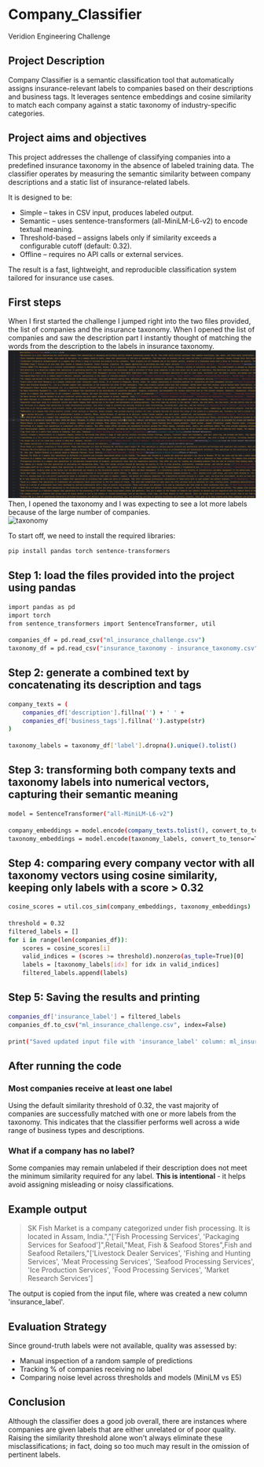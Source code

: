 # Company_Classifier
Veridion Engineering Challenge

## Project Description
Company Classifier is a semantic classification tool that automatically assigns insurance-relevant labels to companies based on their descriptions and business tags.
It leverages sentence embeddings and cosine similarity to match each company against a static taxonomy of industry-specific categories.

## Project aims and objectives
This project addresses the challenge of classifying companies into a predefined insurance taxonomy in the absence of labeled training data.
The classifier operates by measuring the semantic similarity between company descriptions and a static list of insurance-related labels.

It is designed to be:  
-	Simple – takes in CSV input, produces labeled output.  
-   Semantic – uses sentence-transformers (all-MiniLM-L6-v2) to encode textual meaning.  
-   Threshold-based – assigns labels only if similarity exceeds a configurable cutoff (default: 0.32).  
-   Offline – requires no API calls or external services.  
  
The result is a fast, lightweight, and reproducible classification system tailored for insurance use cases.

## First steps
When I first started the challenge I jumped right into the two files provided, the list of companies and the insurance taxonomy. When I opened the list of companies and saw the description part I instantly thought of matching the words from the description to the labels in insurance taxonomy.  
![companies](https://github.com/Gaby6784/Company_Classifier/blob/main/doc_screenshots/Screenshot%202025-05-10%20at%2014.11.53.png)  
Then, I opened the taxonomy and I was expecting to see a lot more labels because of the large number of companies.  
![taxonomy]()  


To start off, we need to install the required libraries:  
```bash
pip install pandas torch sentence-transformers
```
## Step 1: load the files provided into the project using pandas
```bash
import pandas as pd
import torch
from sentence_transformers import SentenceTransformer, util

companies_df = pd.read_csv("ml_insurance_challenge.csv")
taxonomy_df = pd.read_csv("insurance_taxonomy - insurance_taxonomy.csv")
```
## Step 2: generate a combined text by concatenating its description and tags
```bash
company_texts = (
    companies_df['description'].fillna('') + ' ' +
    companies_df['business_tags'].fillna('').astype(str)
)

taxonomy_labels = taxonomy_df['label'].dropna().unique().tolist()
```
## Step 3: transforming both company texts and taxonomy labels into numerical vectors, capturing their semantic meaning
```bash
model = SentenceTransformer("all-MiniLM-L6-v2")

company_embeddings = model.encode(company_texts.tolist(), convert_to_tensor=True, show_progress_bar=True)
taxonomy_embeddings = model.encode(taxonomy_labels, convert_to_tensor=True, show_progress_bar=True)
```
## Step 4: comparing every company vector with all taxonomy vectors using cosine similarity, keeping only labels with a score > 0.32
```bash
cosine_scores = util.cos_sim(company_embeddings, taxonomy_embeddings)

threshold = 0.32
filtered_labels = []
for i in range(len(companies_df)):
    scores = cosine_scores[i]
    valid_indices = (scores >= threshold).nonzero(as_tuple=True)[0]
    labels = [taxonomy_labels[idx] for idx in valid_indices]
    filtered_labels.append(labels)
```

## Step 5: Saving the results and printing 
```bash
companies_df['insurance_label'] = filtered_labels
companies_df.to_csv("ml_insurance_challenge.csv", index=False)

print("Saved updated input file with 'insurance_label' column: ml_insurance_challenge.csv")
```

## After running the code
### Most companies receive at least one label  
Using the default similarity threshold of 0.32, the vast majority of companies are successfully matched with one or more labels from the taxonomy.
This indicates that the classifier performs well across a wide range of business types and descriptions.  

### What if a company has no label?
Some companies may remain unlabeled if their description does not meet the minimum similarity required for any label. **This is intentional** - it helps avoid assigning misleading or noisy classifications.


## Example output
> SK Fish Market is a company categorized under fish processing. It is located in Assam, India.","['Fish Processing Services', 'Packaging Services for Seafood']",Retail,"Meat, Fish & Seafood Stores",Fish and Seafood Retailers,"['Livestock Dealer Services', 'Fishing and Hunting Services', 'Meat Processing Services', 'Seafood Processing Services', 'Ice Production Services', 'Food Processing Services', 'Market Research Services']  

The output is copied from the input file, where was created a new column 'insurance_label'.

## Evaluation Strategy

Since ground-truth labels were not available, quality was assessed by:
- Manual inspection of a random sample of predictions
- Tracking % of companies receiving no label
- Comparing noise level across thresholds and models (MiniLM vs E5)

## Conclusion
Although the classifier does a good job overall, there are instances where companies are given labels that are either unrelated or of poor quality.  Raising the similarity threshold alone won't always eliminate these misclassifications; in fact, doing so too much may result in the omission of pertinent labels.
